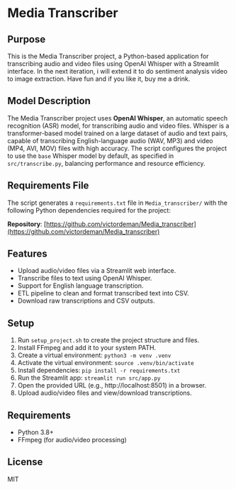 # Media Transcriber

## Purpose
This is the Media Transcriber project, a Python-based application for transcribing audio and video files using OpenAI Whisper with a Streamlit interface. In the next iteration, i will extend it to do sentiment analysis video to image extraction. Have fun and if you like it, buy me a drink.

## Model Description
The Media Transcriber project uses **OpenAI Whisper**, an automatic speech recognition (ASR) model, for transcribing audio and video files. Whisper is a transformer-based model trained on a large dataset of audio and text pairs, capable of transcribing English-language audio (WAV, MP3) and video (MP4, AVI, MOV) files with high accuracy. The script configures the project to use the `base` Whisper model by default, as specified in `src/transcribe.py`, balancing performance and resource efficiency.

## Requirements File
The script generates a `requirements.txt` file in `Media_transcriber/` with the following Python dependencies required for the project:

**Repository**: [https://github.com/victordeman/Media_transcriber](https://github.com/victordeman/Media_transcriber)

## Features
- Upload audio/video files via a Streamlit web interface.
- Transcribe files to text using OpenAI Whisper.
- Support for English language transcription.
- ETL pipeline to clean and format transcribed text into CSV.
- Download raw transcriptions and CSV outputs.

## Setup
1. Run `setup_project.sh` to create the project structure and files.
2. Install FFmpeg and add it to your system PATH.
3. Create a virtual environment: `python3 -m venv .venv`
4. Activate the virtual environment: `source .venv/bin/activate`
5. Install dependencies: `pip install -r requirements.txt`
6. Run the Streamlit app: `streamlit run src/app.py`
7. Open the provided URL (e.g., http://localhost:8501) in a browser.
8. Upload audio/video files and view/download transcriptions.

## Requirements
- Python 3.8+
- FFmpeg (for audio/video processing)

## License
MIT
